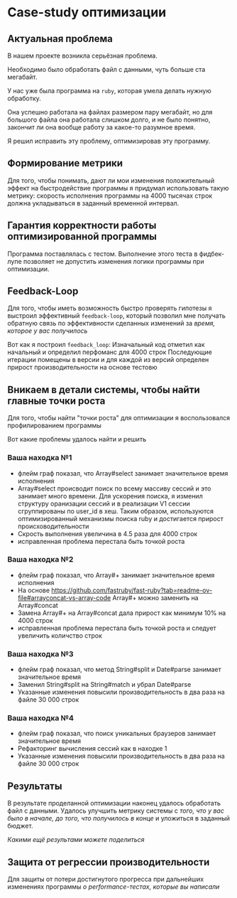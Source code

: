 # Case-study оптимизации

## Актуальная проблема

В нашем проекте возникла серьёзная проблема.

Необходимо было обработать файл с данными, чуть больше ста мегабайт.

У нас уже была программа на `ruby`, которая умела делать нужную обработку.

Она успешно работала на файлах размером пару мегабайт, но для большого файла она работала слишком долго, и не было понятно, закончит ли она вообще работу за какое-то разумное время.

Я решил исправить эту проблему, оптимизировав эту программу.

## Формирование метрики

Для того, чтобы понимать, дают ли мои изменения положительный эффект на быстродействие программы я придумал использовать такую метрику: скорость исполнения программы на 4000 тысячах строк должна укладываться в заданный временной интервал.

## Гарантия корректности работы оптимизированной программы

Программа поставлялась с тестом. Выполнение этого теста в фидбек-лупе позволяет не допустить изменения логики программы при оптимизации.

## Feedback-Loop

Для того, чтобы иметь возможность быстро проверять гипотезы я выстроил эффективный `feedback-loop`, который позволил мне получать обратную связь по эффективности сделанных изменений за _время, которое у вас получилось_

Вот как я построил `feedback_loop`:
Изначальный код отметил как начальный и определил перфоманс для 4000 строк
Последующие итерации помещены в версии и для каждой из версий определен прирост производительности на основе тестовю

## Вникаем в детали системы, чтобы найти главные точки роста

Для того, чтобы найти "точки роста" для оптимизации я воспользовался профилированием программы

Вот какие проблемы удалось найти и решить

### Ваша находка №1

- флейм граф показал, что Array#select занимает значительное время исполнения
- Array#select происводит поиск по всему массиву сессий и это занимает много времени. Для ускорения поиска, я изменил структуру оранизации сессий и в реализации V1 сессии сгруппированы по user_id в хеш. Таким образом, используются оптимизированный механизмы поиска ruby и достигается прирост происховодительности
- Скрость выполнения увеличина в 4.5 раза для 4000 строк
- исправленная проблема перестала быть точкой роста

### Ваша находка №2

- флейм граф показал, что Array#+ занимает значительное время исполнения
- На основе https://github.com/fastruby/fast-ruby?tab=readme-ov-file#arrayconcat-vs-array-code Array#+ можно заменить на Array#concat
- Замена Array#+ на Array#concat дала прирост как минимум 10% на 4000 строк
- исправленная проблема перестала быть точкой роста и следует увеличить количство строк

### Ваша находка №3

- флейм граф показал, что метод String#split и Date#parse занимает значительное время
- Заменил String#split на String#match и убрал Date#parse
- Указанные изменения повысили производительность в два раза на файле 30 000 строк

### Ваша находка №4

- флейм граф показал, что поиск уникальных браузеров занимает значительное время
- Рефакторинг вычисления сессий как в находке 1
- Указанные изменения повысили производительность в два раза на файле 30 000 строк

## Результаты

В результате проделанной оптимизации наконец удалось обработать файл с данными.
Удалось улучшить метрику системы с _того, что у вас было в начале, до того, что получилось в конце_ и уложиться в заданный бюджет.

_Какими ещё результами можете поделиться_

## Защита от регрессии производительности

Для защиты от потери достигнутого прогресса при дальнейших изменениях программы _о performance-тестах, которые вы написали_
